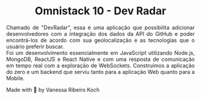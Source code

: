<h1 align="center">
Omnistack 10 - Dev Radar
</h1>

<p align="justify">
Chamado de "DevRadar", essa é uma aplicação que possibilita adicionar desenvolvedores com a integração dos dados da API do GitHub e poder encontrá-los 
de acordo com sua geolocalização e as tecnologias que o usuário preferir buscar. <br />
Foi um desenvolvimento essencialmente em JavaScript utilizando Node.js, MongoDB, ReactJS e React Native e com uma resposta de comunicação em tempo real 
com a exploração de WebSockets. Construímos a aplicação do zero e um backend que serviu tanto para a aplicação Web quanto para a Mobile.
</p>


<p>
  Made with 💖 by Vanessa Ribeiro Koch
</p>
